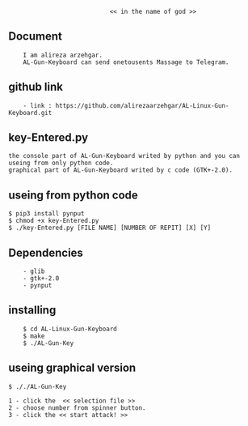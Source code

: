                                 << in the name of god >>

## Document
        I am alireza arzehgar.
        AL-Gun-Keyboard can send onetousents Massage to Telegram.

## github link
        - link : https://github.com/alirezaarzehgar/AL-Linux-Gun-Keyboard.git

## key-Entered.py
	the console part of AL-Gun-Keyboard writed by python and you can useing from only python code.
	graphical part of AL-Gun-Keyboard writed by c code (GTK+-2.0).

## useing from python code
	$ pip3 install pynput
	$ chmod +x key-Entered.py
	$ ./key-Entered.py [FILE NAME] [NUMBER OF REPIT] [X] [Y]   

## Dependencies
        - glib
        - gtk+-2.0
        - pynput

## installing
        $ cd AL-Linux-Gun-Keyboard
        $ make
        $ ./AL-Gun-Key

## useing graphical version
	$ ././AL-Gun-Key

	1 - click the  << selection file >>
	2 - choose number from spinner button.
	3 - click the << start attack! >>
